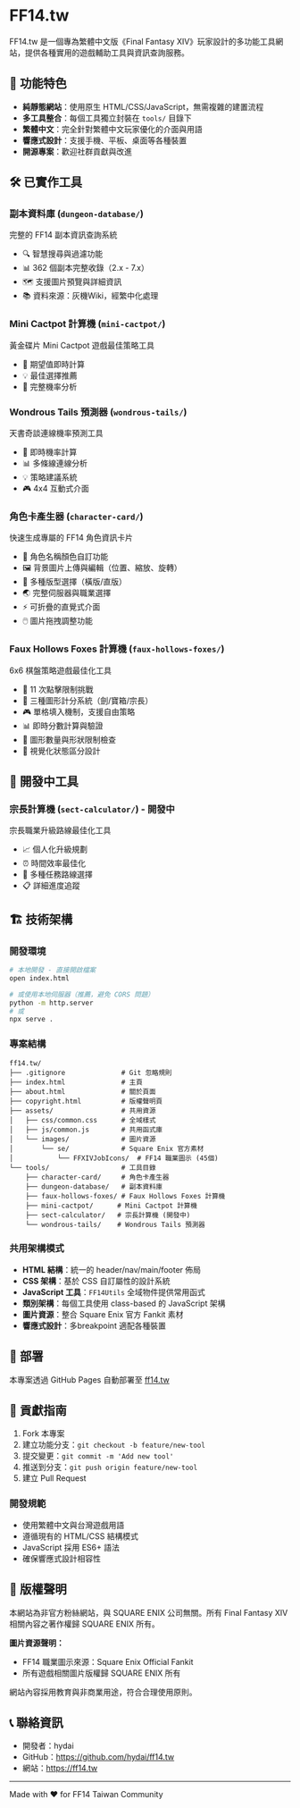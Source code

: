# FF14.tw

FF14.tw 是一個專為繁體中文版《Final Fantasy XIV》玩家設計的多功能工具網站，提供各種實用的遊戲輔助工具與資訊查詢服務。

## 🌟 功能特色

- **純靜態網站**：使用原生 HTML/CSS/JavaScript，無需複雜的建置流程
- **多工具整合**：每個工具獨立封裝在 `tools/` 目錄下
- **繁體中文**：完全針對繁體中文玩家優化的介面與用語
- **響應式設計**：支援手機、平板、桌面等各種裝置
- **開源專案**：歡迎社群貢獻與改進

## 🛠️ 已實作工具

### 副本資料庫 (`dungeon-database/`)
完整的 FF14 副本資訊查詢系統
- 🔍 智慧搜尋與過濾功能
- 📊 362 個副本完整收錄（2.x - 7.x）
- 🗺️ 支援圖片預覽與詳細資訊
- 📚 資料來源：灰機Wiki，經繁中化處理

### Mini Cactpot 計算機 (`mini-cactpot/`)
黃金碟片 Mini Cactpot 遊戲最佳策略工具
- 🎯 期望值即時計算
- 💡 最佳選擇推薦
- 🎲 完整機率分析

### Wondrous Tails 預測器 (`wondrous-tails/`)
天書奇談連線機率預測工具
- 🎯 即時機率計算
- 📊 多條線連線分析
- 💡 策略建議系統
- 🎮 4x4 互動式介面

### 角色卡產生器 (`character-card/`)
快速生成專屬的 FF14 角色資訊卡片
- 🎨 角色名稱顏色自訂功能
- 🖼️ 背景圖片上傳與編輯（位置、縮放、旋轉）
- 📐 多種版型選擇（橫版/直版）
- 🌏 完整伺服器與職業選擇
- ⚡ 可折疊的直覺式介面
- 🖱️ 圖片拖拽調整功能

### Faux Hollows Foxes 計算機 (`faux-hollows-foxes/`)
6x6 棋盤策略遊戲最佳化工具
- 🦊 11 次點擊限制挑戰
- 🎯 三種圖形計分系統（劍/寶箱/宗長）
- 🎮 單格填入機制，支援自由策略
- 📊 即時分數計算與驗證
- 🚫 圖形數量與形狀限制檢查
- 🎨 視覺化狀態區分設計

## 🚧 開發中工具

### 宗長計算機 (`sect-calculator/`) - 開發中
宗長職業升級路線最佳化工具
- 📈 個人化升級規劃
- ⏰ 時間效率最佳化
- 💯 多種任務路線選擇
- 📋 詳細進度追蹤

## 🏗️ 技術架構

### 開發環境
```bash
# 本地開發 - 直接開啟檔案
open index.html

# 或使用本地伺服器（推薦，避免 CORS 問題）
python -m http.server
# 或
npx serve .
```

### 專案結構
```
ff14.tw/
├── .gitignore              # Git 忽略規則
├── index.html              # 主頁
├── about.html              # 關於頁面
├── copyright.html          # 版權聲明頁
├── assets/                 # 共用資源
│   ├── css/common.css      # 全域樣式
│   ├── js/common.js        # 共用函式庫
│   └── images/             # 圖片資源
│       └── se/             # Square Enix 官方素材
│           └── FFXIVJobIcons/  # FF14 職業圖示 (45個)
└── tools/                  # 工具目錄
    ├── character-card/     # 角色卡產生器
    ├── dungeon-database/   # 副本資料庫
    ├── faux-hollows-foxes/ # Faux Hollows Foxes 計算機
    ├── mini-cactpot/      # Mini Cactpot 計算機
    ├── sect-calculator/   # 宗長計算機 (開發中)
    └── wondrous-tails/    # Wondrous Tails 預測器
```

### 共用架構模式
- **HTML 結構**：統一的 header/nav/main/footer 佈局
- **CSS 架構**：基於 CSS 自訂屬性的設計系統
- **JavaScript 工具**：`FF14Utils` 全域物件提供常用函式
- **類別架構**：每個工具使用 class-based 的 JavaScript 架構
- **圖片資源**：整合 Square Enix 官方 Fankit 素材
- **響應式設計**：多breakpoint 適配各種裝置

## 🚀 部署

本專案透過 GitHub Pages 自動部署至 [ff14.tw](https://ff14.tw)

## 🤝 貢獻指南

1. Fork 本專案
2. 建立功能分支：`git checkout -b feature/new-tool`
3. 提交變更：`git commit -m 'Add new tool'`
4. 推送到分支：`git push origin feature/new-tool`
5. 建立 Pull Request

### 開發規範
- 使用繁體中文與台灣遊戲用語
- 遵循現有的 HTML/CSS 結構模式
- JavaScript 採用 ES6+ 語法
- 確保響應式設計相容性

## 📄 版權聲明

本網站為非官方粉絲網站，與 SQUARE ENIX 公司無關。所有 Final Fantasy XIV 相關內容之著作權歸 SQUARE ENIX 所有。

**圖片資源聲明：**
- FF14 職業圖示來源：Square Enix Official Fankit
- 所有遊戲相關圖片版權歸 SQUARE ENIX 所有

網站內容採用教育與非商業用途，符合合理使用原則。

## 📞 聯絡資訊

- 開發者：hydai
- GitHub：https://github.com/hydai/ff14.tw
- 網站：https://ff14.tw

---

Made with ❤️ for FF14 Taiwan Community
